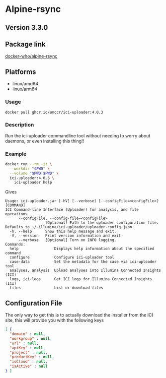 # Alpine-rsync

## Version 3.3.0

## Package link
[docker-who/alpine-rsync](https://github.com/umccr/docker-who/pkgs/container/alpine-rsync)

## Platforms
* linux/amd64
* linux/arm64

### Usage

```bash
docker pull ghcr.io/umccr/ici-uploader:4.0.3
```

### Description
Run the ici-uploader commandline tool without needing to worry about daemons, or even installing this thing!!

### Example
```bash
docker run --rm -it \
  --workdir "$PWD" \
  --volume "$PWD:$PWD" \
  ici-uploader:4.0.3 \
    ici-uploader help
```

Gives 

```
Usage: ici-uploader.jar [-hV] [--verbose] [--configFile=<configFile>] [COMMAND]
ICI Command-line Interface (Uploader) for analysis, and file operations
      --configFile, --config-file=<configFile>
                  [Optional] Path to the uploader configuration file. Defaults to ~/.illumina/ici-uploader/uploader-config.json.
  -h, --help      Show this help message and exit.
  -V, --version   Print version information and exit.
      --verbose   [Optional] Turn on INFO logging.
Commands:
  help                Displays help information about the specified command
  configure           Configure ici-uploader tool
  case-data           Set the metadata for the case via ici-uploader tool
  analyses, analysis  Upload analyses into Illumina Connected Insights (ICI)
  logs, ici-logs      Get ICI logs for Illumina Connected Insights (ICI)
  files               List or download files
```

## Configuration File

The only way to get this is to actually download the installer from the ICI site, this will provide you with the following keys

```json
[ {
  "domain" : null,
  "workgroup" : null,
  "url" : null,
  "apiKey" : null,
  "project" : null,
  "productKey" : null,
  "isCloud" : null,
  "isActive" : null
} ]
```